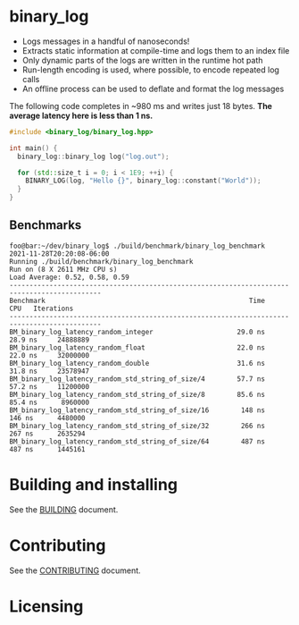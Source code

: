 # binary_log

* Logs messages in a handful of nanoseconds! 
* Extracts static information at compile-time and logs them to an index file
* Only dynamic parts of the logs are written in the runtime hot path
* Run-length encoding is used, where possible, to encode repeated log calls
* An offline process can be used to deflate and format the log messages

The following code completes in ~980 ms and writes just 18 bytes. **The average latency here is less than 1 ns.**

```cpp
#include <binary_log/binary_log.hpp>

int main() {
  binary_log::binary_log log("log.out");

  for (std::size_t i = 0; i < 1E9; ++i) {
    BINARY_LOG(log, "Hello {}", binary_log::constant("World"));
  }
}
```

## Benchmarks

```console
foo@bar:~/dev/binary_log$ ./build/benchmark/binary_log_benchmark
2021-11-28T20:20:08-06:00
Running ./build/benchmark/binary_log_benchmark
Run on (8 X 2611 MHz CPU s)
Load Average: 0.52, 0.58, 0.59
---------------------------------------------------------------------------------------------
Benchmark                                                   Time             CPU   Iterations
---------------------------------------------------------------------------------------------
BM_binary_log_latency_random_integer                     29.0 ns         28.9 ns     24888889
BM_binary_log_latency_random_float                       22.0 ns         22.0 ns     32000000
BM_binary_log_latency_random_double                      31.6 ns         31.8 ns     23578947
BM_binary_log_latency_random_std_string_of_size/4        57.7 ns         57.2 ns     11200000
BM_binary_log_latency_random_std_string_of_size/8        85.6 ns         85.4 ns      8960000
BM_binary_log_latency_random_std_string_of_size/16        148 ns          146 ns      4480000
BM_binary_log_latency_random_std_string_of_size/32        266 ns          267 ns      2635294
BM_binary_log_latency_random_std_string_of_size/64        487 ns          487 ns      1445161
```

# Building and installing

See the [BUILDING](BUILDING.md) document.

# Contributing

See the [CONTRIBUTING](CONTRIBUTING.md) document.

# Licensing

<!--
Please go to https://choosealicense.com/ and choose a license that fits your
needs. GNU GPLv3 is a pretty nice option ;-)
-->
